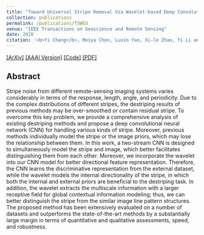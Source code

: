 ```yaml
---
title: "Toward Universal Stripe Removal Via Wavelet-based Deep Convolutional Neural Network"
collection: publications
permalink: /publications/TSWEU
venue: "IEEE Transactions on Geoscience and Remote Sensing"
date: 2020
citation: '<b>Yi Chang</b>, Meiya Chen, Luxin Yan, Xi-le Zhao, Yi Li and Sheng Zhong. <i>IEEE Transactions on Geoscience and Remote Sensing</i>. <b>TGRS 2020</b>.'
---
```

[[ArXiv]](https://arxiv.org/abs/1609.05473) [[AAAI Version]](https://ieeexplore.ieee.org/document/8936525) [[Code]](https://github.com/owuchangyuo/TSWEU) [[PDF]](http://owuchangyuo.github.io/files/TSWEU.pdf)

## Abstract
Stripe noise from different remote-sensing imaging systems varies considerably in terms of the response, length, angle, and periodicity. Due to the complex distributions of different stripes, the destriping results of previous methods may be over-smoothed or contain residual stripe. To overcome this key problem, we provide a comprehensive analysis of existing destriping methods and propose a deep convolutional neural network (CNN) for handling various kinds of stripe. Moreover, previous methods individually model the stripe or the image priors, which may lose the relationship between them. In this work, a two-stream CNN is designed to simultaneously model the stripe and image, which better facilitates distinguishing them from each other. Moreover, we incorporate the wavelet into our CNN model for better directional feature representation. Therefore, the CNN learns the discriminative representation from the external dataset, while the wavelet models the internal directionality of the stripe, in which both the internal and external priors are beneficial to the destriping task. In addition, the wavelet extracts the multiscale information with a larger receptive field for global contextual information modeling; thus, we can better distinguish the stripe from the similar image line pattern structures. The proposed method has been extensively evaluated on a number of datasets and outperforms the state-of-the-art methods by a substantially large margin in terms of
quantitative and qualitative assessments, speed, and robustness.
